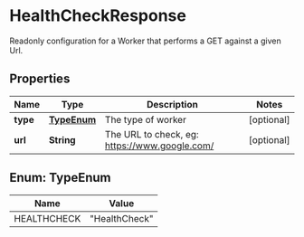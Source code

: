 

# HealthCheckResponse

Readonly configuration for a Worker that performs a GET against a given Url.

## Properties

| Name | Type | Description | Notes |
|------------ | ------------- | ------------- | -------------|
|**type** | [**TypeEnum**](#TypeEnum) | The type of worker |  [optional] |
|**url** | **String** | The URL to check, eg: https://www.google.com/ |  [optional] |



## Enum: TypeEnum

| Name | Value |
|---- | -----|
| HEALTHCHECK | &quot;HealthCheck&quot; |



